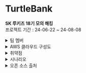 # TurtleBank

**SK 루키즈 18기 모의 해킹**  
프로젝트 기간  : 24-06-22 ~ 24-08-08
<details>
<summary>팀 멤버</summary>

- **팀장**: [라현근] (https://github.com/radir429)
- [구한을] (https://github.com/han-eul) 
- [김도현 1] (https://github.com/ehgus0117)
- [김도현 2] (https://github.com/chichimon12)
- [김태윤] (https://github.com/kty2541)
- [박찬웅] (https://github.com/chanwoong)
- [윤수용] (https://github.com/YSY986)
- [이민선] (https://github.com/meondung)
- [이지민] (https://github.com/Jiiiiimin)
- [조민성] (https://github.com/casablanca44)
</details>

<details>
<summary>AWS 클라우드 구성도</summary>
  
![cloud](image/cloud.png)
</details>

<details>
<summary>취약점</summary>
  
### 진단기준
 - 2024 핀테크서비스 취약점 점검 안내(오픈뱅킹)     
 - https://fintech.fsec.or.kr/
  
### WAB (웹 애플리케이션)
- 중요한 정보를 평문으로 전송
- 입력 정보 보호 조치 적용
- 계정 정보 무결성 검증
- 금액 한도 검증
- 거래 정보 재사용
- 리다이렉트 기능을 이용한 피싱 가능성
- SQL 인젝션
- 서버 운영 정보 노출
- 크로스 사이트 스크립팅 (XSS)
- 크로스 사이트 요청 위조 (CSRF)
- 파일 업로드 취약점
- 파일 다운로드 취약점
- 사용자 인증 정보 재사용
- 세션 정보 재사용
- 비밀번호 복잡성 검증 수준
- 비밀번호 오류 횟수 제한

### APP (모바일 애플리케이션)
- 메모리 내 중요한 정보 평문 노출
- 중요한 정보를 평문으로 전송
- 약한 HTTPS 정책 사용
- 디버그 로그에 중요한 정보 평문 노출
- 입력 정보 보호 조치 적용
- 계정 정보 무결성 검증
- 금액 정보 무결성 검증
- 금액 한도 검증
- 거래 정보 재사용
- 앱 위조 탐지 기능 적용
- 해킹 OS 탐지 기능 적용
- 안티 디버깅 적용
- (안드로이드) 코드 난독화
- (안드로이드) 안티바이러스
- SQL 인젝션
- 파일 업로드 취약점
- 사용자 인증 정보 재사용
- 세션 만료 부족
- 비밀번호 복잡성 검증 수준
- 비밀번호 오류 횟수 제한
- 강제 화면 실행
- 계좌 소유자 검증

</details>

<details>
<summary>시나리오</summary>

### 시나리오 1  
![시나리오1](image/시나리오1.png)  

**악성 프로그램 및 변경된 앱 배포를 통한 금전 탈취**
- **수수료 송금 로직이 변경된 앱 배포**:
  - QR 송금 기능의 수수료 송금 계좌 번호가 하드 코딩되어 있어, 공격자는 이를 자신의 계좌 번호로 변경한 앱을 배포합니다.
  - 사용자 입장에서는 정상적인 거래가 이루어진 것으로 보이기 때문에 공격을 인지하지 못합니다.
  - 은행 관리자가 이를 인식할 때까지 지속적인 수수료 탈취가 가능합니다.

- **키보드 보안 프로그램으로 위장한 RAT 파일**:
  - 사용자가 보안 프로그램으로 위장한 RAT 파일을 설치하고, 공격자는 원격으로 사용자의 PC에 접근하여 키로깅, 웹캠 도청, 민감 정보 접근, 랜섬웨어 바이러스 감염 등 다양한 공격을 통해 금전을 탈취합니다.

### 시나리오 2  
![시나리오2](image/시나리오2.png)  

**마이 데이터를 이용하여 다른 은행에서 금전 탈취**
- 자동 스크립트를 이용하여 다른 은행과 거래하는 모든 계좌의 자금을 공격자의 계좌로 이체합니다.

### 시나리오 3  
![시나리오3](image/시나리오3.png)  

**메타데이터 취약점을 이용한 AWS 공격**
- **메타데이터 취약점을 이용한 EC2 생성 및 코인 채굴**:
  - 공격자는 EC2에 부여된 IAM 권한을 획득하여 피해자의 AWS에 EC2를 생성할 수 있습니다.
  - 공격자는 무작위로 생성된 EC2에 코인 채굴 프로그램을 설치하여 금전적 이익을 얻고, 동시에 AWS 사용자에게 많은 요금을 청구합니다.
  - 공격자의 서버를 AWS 서버에 역셸을 통해 연결하고, AWS 서버 내부의 DB 계정 정보를 이용하여 RDS에 접근하여 회원의 개인 정보를 획득합니다.
  - 외부에서 접근할 수 없는 EC2에 업로드된 웹셸을 이용하여 공격자의 서버에 역셸을 통해 연결하고, EC2 내부에 접근합니다.
  - 연결된 EC2 내에서 RDS에 접근할 수 있는 계정 정보를 찾아 이를 이용해 MySQL에 접근하여 회원의 개인 정보를 획득합니다.
  - 획득한 개인 정보를 이용해 피싱 이메일과 문자를 보내고, 피싱 사이트로 유도하여 회원의 민감 정보를 획득할 수 있습니다.
  - 획득한 전화번호와 이메일 주소를 이용해 피싱 문자와 이메일을 보내어 회원을 피싱 사이트로 유도하여 민감 정보(카드 번호, 주민등록번호 등)를 획득할 수 있습니다.

</details>

<details>
<summary>오픈 소스 출처</summary>

- [Damn-Vulnerable-Bank (V1)](https://github.com/rewanthtammana/Damn-Vulnerable-Bank)
- [OhBank Online (V2)](https://ohbank.online/)
- [ShieldBank (V3)](https://github.com/BreakTheShield/ShieldBank)

</details>
